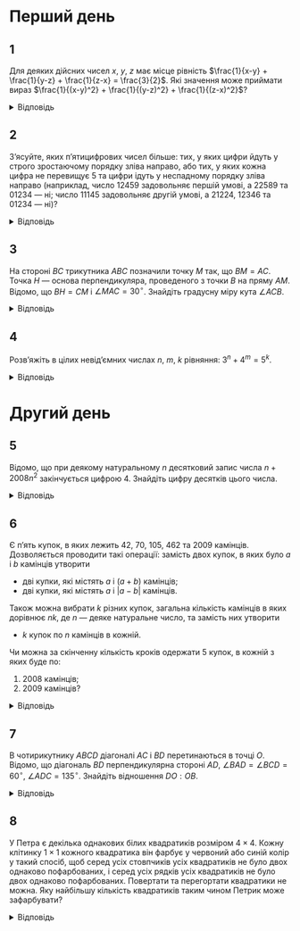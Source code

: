 # Перший день
## 1
Для деяких дійсних чисел $x$, $y$, $z$ має місце рівність $\frac{1}{x-y} + \frac{1}{y-z} + \frac{1}{z-x} = \frac{3}{2}$. Які значення може приймати вираз $\frac{1}{(x-y)^2} + \frac{1}{(y-z)^2} + \frac{1}{(z-x)^2}$?

<details><summary>Відповідь</summary>

$\frac{4}{9}$
<details><summary>Розв’язання</summary>

Нехай $B = \frac{1}{x-y} + \frac{1}{y-z} + \frac{1}{z-x} = \frac{3}{2}$ і $A = \left(\frac{1}{x-y}\right)^2 + \left(\frac{1}{y-z}\right)^2 + \left(\frac{1}{z-x}\right)^2$, тоді $B^2 = \frac{9}{4} = A + 2\left(\frac{1}{(x-y)(y-z)} + \frac{1}{(y-z)(z-x)} + \frac{1}{(z-x)(x-y)}\right)$. Зробимо перетворення другого доданку останнього виразу:  
$\frac{1}{(x-y)(y-z)} + \frac{1}{(y-z)(z-x)} + \frac{1}{(z-x)(x-y)} = \frac{z-x+y-z+x-y}{(x-y)(y-z)(z-x)} = 0$, тому  $A = \frac{4}{9}$.

Хоч цього не вимагає умова, але треба переконатись, що такі числа $x$, $y$, $z$ , що задовольняють задану умову існують. Покладемо $x = 2$, $y =1$, $z =0$, тоді $(x − y) =1$, $(y − z) =1$, $(z − x) = −2$, $B = 1 + 1 − \frac{1}{2} = \frac{3}{2}$ і $A = 1 + 1 + \frac{1}{4} = \frac{9}{4}$.  
</details></details>

## 2
З’ясуйте, яких п’ятицифрових чисел більше: тих, у яких цифри йдуть у строго зростаючому порядку зліва направо, або тих, у яких кожна цифра не перевищує 5 та цифри ідуть у неспадному порядку зліва направо (наприклад, число 12459 задовольняє першій умові, а 22589 та 01234 — ні; число 11145 задовольняє другій умові, а 21224, 12346 та 01234 — ні)?

<details><summary>Відповідь</summary>
Чисел однакова кількість.

<details><summary>Розв’язання</summary>

Покажемо, що таких чисел однакова кількість, для цього кожному числу одного набору поставимо у відповідність єдине число з другого. Достатньо числу $\overline{abcde}$ першого набору поставити у відповідність число $\overline{a(b-1)(c-2)(d-3)(e-4)}$. Це показує, що кількість чисел в наборах однакова.
</details></details>

## 3
На стороні $BC$ трикутника $ABC$ позначили точку $M$ так, що $BM = AC$. Точка $H$ — основа перпендикуляра, проведеного з точки $B$ на пряму $AM$. Відомо, що $BH = CM$ і $\angle MAC = 30^\circ$. Знайдіть градусну міру кута $\angle ACB$.

<details><summary>Відповідь</summary>

$15^\circ$ або $105^\circ$.
<details><summary>Розв’язання</summary>

Нехай $AC = BM = b$, $BH = MC = h$. Легко показати, що точка $H$ не може належати відрізку $AM$. Розглянемо два випадки. 

1. Точка $H$ належить променю $MA$. Проведемо перпендикуляр $LC \perp AM$, точка $L$ лежить на прямій $AM$. З прямокутного $\triangle ALC$ з кутом $30^\circ$, $LC= = \frac{1}{2}b$. Зрозуміло, що $\angle MCL = \angle MBH \implies \cos \angle MCL = \frac{LC}{MC} = \frac{b}{2h}$, $\cos \angle MBH = \frac{BH}{BM} = \frac{b}{b} \implies \frac{b}{2h} = \frac{b}{b}$ і $b^2=2h^2$, тому $\cos \angle MCL = \frac{b}{2h} = \frac{1}{\sqrt{2}}$ , звідки $\angle MCL = 45^\circ$, оскільки $\angle LCA = 60^\circ$, то $\angle ACB = 15^\circ$. 
2. Нехай точка $H$ належить променю $AM$. Проведемо перпендикуляр $LC \perp AM$, точка $L$ лежить на прямій $AM$. Тоді повністю аналогічно попередньому розв’язанню одержимо, що $\angle MCL = 45^\circ$, оскільки $\angle LCA = 60^\circ$, то $\angle ACB = 105^\circ$.
</details></details>

## 4
Розв’яжіть в цілих невід’ємних числах $n$, $m$, $k$ рівняння: $3^n + 4^m = 5^k$.

<details><summary>Відповідь</summary>

$(2, 2, 2)$, $(0, 1, 1)$
<details><summary>Розв’язання</summary>

Нехай $n \geq 1$, $m \geq 1$.

Спочатку розглянемо рівняння за модулем $3$: $4^m \equiv 1 \pmod{3}$, отже при $n \geq 1$, $3^n + 4^m \equiv 1 \pmod{3}$, тому повинно бути $5^k \equiv 1 \pmod{3} \implies k = 2k_1$.

Розглянемо тепер рівняння за модулем $4$: $5^k \equiv 1 \pmod{4} \implies (5^k - 4^m) \equiv 1 \pmod{4}$, тому повинно бути $3^n \equiv 1 \pmod{4} \implies n = 2n_1$.

Таким чином ми маємо таке рівняння: $3^{2n_1} + 4^m = 5^{2k_1} \implies 3^{2n_1} = (5^{k_1} - 2^m)(5^{k_1} + 2^m)$, звідки випливає, що $\begin{cases} 5^{k_1} - 2^m=3^p \\ 5^{k_1} + 3^s \end{cases}$, $0 \leq p < s$, $p+s=2n_1$. Додамо одержані два рівняння: $2 \times 5^{k_1} = 3^p(1+3^{s-p})$, тому $p = 0$, отже $2n_1 = s$ і система набуває такого вигляду $\begin{cases} 5^{k_1} -2^m = 1 \\ 5^{k_1} +2^m = 3^{2n_1} \end{cases}$. Віднімемо ці рівняння: $2^{m+1} = 3^{2n_1} - 1 = (3^{n_1} - 1)(3^{n_1} + 1) \implies \begin{cases} 3^{n_1} - 1 = 2^q \\ 3^{n_1} + 1 = 2^t \end{cases}$, де $0 \leq q < t$, $q+t = 2n_1$. Оскільки $(3^{n_1} - 1, 3^{n_1} + 1) = 2$, то $q \leq 1$, звідки очевидно, що $q = 1$ і $3^{n_1} - 1 = 2 \implies n_1 = 1$, і попередня система набуває такого вигляду $\begin{cases} 5^{k_1}  -2^m =1 \\ 5^{k^1} + 2^m = 9 \end{cases}$. Оскільки $k_1$ і $m$ — цілі невід’ємні, то простий перебір для другого рівняння системи дає рівно два можливих розв’язки: $k_1 = 0, m = 3$ або $k_1 = 1, m = 2$, з урахування першого рівняння залишається єдиний можливий розв’язок: $k_1 = 1, m = 2$. З нього легко знаходимо шуканий розв’язок: $(n, m, k) = (2n_1, m, k_1) = (2, 2, 2)$.

Залишається розглянути випадки, що оговорені на початку розв’язку.
- $m = 0 \implies 3^n + 1 = 5^k$, що суперечить міркуванням парності при натуральних $n$, $k$, при нулях — простий перебір показує відсутність розв’язків.
- $n = 0 \implies 1 + 4^m = 5^k$. Розглянемо ці рівняння за модулем 3: $1 + 4^m \equiv 2 \pmod{3}$, тому $5^k \equiv 2 \pmod{3} \implies k = 2k_2 + 1$. Далі розглянемо це рівняння за модулем ##  При $m \geq 2$, $1 + 4^m \equiv 1 \pmod{8}$, а $5^{2k_2+1} =5\cdot 5^{k_2} \equiv 5 \pmod{8}$, і одержана суперечність показує, що $m \leq 1$. Оскільки випадок $m = 0$ розглянутий вище, то залишається перевірити $m = 1$, звідки одержимо таке рівняння: $1 + 4 = 5 \implies$ маємо ще один розв’язок $(n, m, k) = (0, 1, 1)$.
</details></details>

# Другий день
## 5
Відомо, що при деякому натуральному $n$ десятковий запис числа $n + 2008n^2$ закінчується цифрою $4$. Знайдіть цифру десятків цього числа.

<details><summary>Відповідь</summary>
8
<details><summary>Розв'язання</summary>

Зрозуміло, що на відповідь не впливає число $2000n$, тому шукані цифри у чисел $A = n^2 + 2008n^2$ та $B = n^2 + 8n^2$ співпадають. Оскільки число $(B +16)$, з одного боку дорівнює $(n + 4)^2$, тобто є квадратом натурального числа, а з іншого закінчується на 0, то це число повинно закінчуватись на 00. Таким чином $B = \overline{X00} − 16 = \overline{Y84}$, де $X$, $Y$ деякі натуральні числа. Тому останні дві цифри числа це — 84.
</details></details>

## 6
Є п’ять купок, в яких лежить 42, 70, 105, 462 та 2009 камінців. Дозволяється проводити такі операції: замість двох купок, в яких було $a$ і $b$ камінців утворити
- дві купки, які містять $a$ і $(a + b)$ камінців;
- дві купки, які містять $a$ і $| a − b |$ камінців.

Також можна вибрати $k$ різних купок, загальна кількість камінців в яких дорівнює $nk$, де $n$ — деяке натуральне число, та замість них утворити
- $k$ купок по $n$ камінців в кожній.

Чи можна за скінченну кількість кроків одержати 5 купок, в кожній з яких буде по:
1. 2008 камінців;
2. 2009 камінців?
<details><summary>Відповідь</summary>

1. не можна;
2. можна.
<details><summary>Розв'язання</summary>

1. Легко побачити, що НСД усіх чисел 42, 70, 105, 462 та 2009 — це число 7. Будь-яка з наведених операцій залишає умову кратності НСД кількості камінців у купках на 7. Тому відповідь на запитання пункту негативна, оскільки НСД дорівнює 2008 і не ділиться на 7.
2. Відповідь на запитання цього пункту позитивна, наведемо одну із схем одержання потрібного набору. $(42, 70, 105, 462, 2009) \to (42, 35, 105, 462, 2009) \to (7, 35, 105, 462, 2009)$. Далі ми для купки з 7 камінців застосовуємо операцію збільшення іншої купки на 7 камінців: $\to (7, 35 + 7 \times 1061, 105, 462, 2009)$. Після цього для одержаних 5 купок, які в сумі містять 10045 камінців ми застосуємо операцію поділення на рівні купки, і одержимо потрібне.
</details></details>

## 7
В чотирикутнику $ABCD$ діагоналі $AC$ і $BD$ перетинаються в точці $O$. Відомо, що діагональ $BD$ перпендикулярна стороні $AD$, $\angle BAD = \angle BCD = 60^\circ$, $\angle ADC = 135^\circ$. Знайдіть відношення $DO:OB$.

<details><summary>Відповідь</summary>
1:2
<details><summary>Розв'язання</summary>

З умов задачі легко знайти такі кути: $\angle ABD = 30^\circ$, $\angle BDC = 45^\circ$, $\angle DBC = 75^\circ$. Проведемо промені $AD$ та $AB$. Тоді $\angle EDC = 45^\circ$, $\angle FBC = 75^\circ$, тому $BC$ — бісектриса $\angle DBF$, а $DC$ — бісектриса $\angle BDE$, звідки $AC$ — бісектриса $\angle BAD$, що легко доводиться з ГМТ бісектриси. Отже $\angle BAO = 30^\circ$ і $\triangle AOB$ — рівнобедрений, тому $AO = BO$, а $DO = \frac{1}{2} AO$ з прямокутного трикутника $\triangle ADO$ з кутом $30^\circ$. Звідки знаходимо $\frac{DO}{OB} = \frac{1}{2}$.
</details></details>

## 8
У Петра є декілька однакових білих квадратиків розміром $4 \times 4$. Кожну клітинку $1 \times 1$ кожного квадратика він фарбує у червоний або синій колір у такий спосіб, щоб серед усіх стовпчиків усіх квадратиків не було двох однаково пофарбованих, і серед усіх рядків усіх квадратиків не було двох однаково пофарбованих. Повертати та перегортати квадратики не можна. Яку найбільшу кількість квадратиків таким чином Петрик може зафарбувати?

<details><summary>Відповідь</summary>
4
<details><summary>Розв'язання</summary>

Усього є $2^{16} = 4!$ різним чином пофарбованих стовпчиків. Але кожний квадрат містить рівно 4 стовпчики, тому усього різних квадратів не може бути більшим за $\frac{2^4}{4} = 4$. Доведемо, що рівно таку кількість ми можемо зафарбувати. В таблиці наведено відповідний приклад. Досить перевірити виконання умови лише для стовпчиків, а для рядків все витікає з симетрії відносно діагоналі.
|||||
| - | - | - | - |
| 0001 | 1110 | 0110 | 1001| 
| 0010 | 1101 | 0011 | 1100| 
| 0100 | 1011 | 0101 | 1010| 
| 1000 | 0111 | 0000 | 1111| 
</details></details>